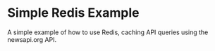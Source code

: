 # Simple Redis Example

A simple example of how to use Redis, caching API queries using the newsapi.org API.
